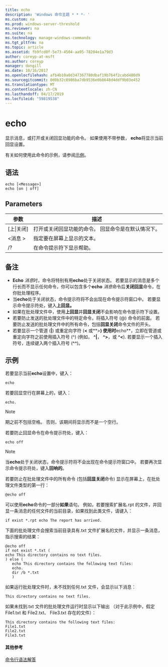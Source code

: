 ```yaml
---
title: echo
description: 'Windows 命令主题 * * *- '
ms.custom: na
ms.prod: windows-server-threshold
ms.reviewer: na
ms.suite: na
ms.technology: manage-windows-commands
ms.tgt_pltfrm: na
ms.topic: article
ms.assetid: fb9fcd0f-5e73-4504-aa95-78204e1a79d3
author: coreyp-at-msft
ms.author: coreyp
manager: dongill
ms.date: 10/16/2017
ms.openlocfilehash: afb4b10a0d347367780dbaf19b764f2cabd480d9
ms.sourcegitcommit: 0d0b32c8986ba7db9536e0b8648d4ddf9b03e452
ms.translationtype: MT
ms.contentlocale: zh-CN
ms.lasthandoff: 04/17/2019
ms.locfileid: "59819538"
---
```

# <a name="echo"></a>echo



显示消息，或打开或关闭回显功能的命令。 如果使用不带参数， **echo**将显示当前回显设置。

有关如何使用此命令的示例，请参阅[示例](#BKMK_examples)。

## <a name="syntax"></a>语法

```
echo [<Message>]
echo [on | off]
```

## <a name="parameters"></a>Parameters

|参数|描述|
|---------|-----------|
|[上\|关闭]|打开或关闭回显功能的命令。 回显命令是在默认情况下。|
|\<消息 >|指定要在屏幕上显示的文本。|
|/?|在命令提示符下显示帮助。|

## <a name="remarks"></a>备注

-   **Echo** *消息*时，命令将特别有用**echo**处于关闭状态。 若要显示的消息是多个行长而不显示任何命令，你可以包含多个**echo** *消息*命令后**关闭回显**命令，在你批处理程序。
-   当**echo**处于关闭状态，命令提示符将不会出现在命令提示符窗口中。 若要显示命令提示符处，键入**上回显。**
-   如果在批处理文件中，使用**上回显**并**回显关闭**不会影响在命令提示符下设置。
-   若要防止发送的批处理文件中的特定命令，将插入符号 (@) 命令的前面。 若要防止发送的批处理文件中的所有命令，包括**回显关闭**命令文件的开头。
-   若要显示一个管道 (**|**) 或重定向字符 (**<** 或**>**) 使用时**echo**，立即在管道或重定向字符之前使用插入符号 (^) (例如， **^|**， **^>**，或 **^<**). 若要显示一个插入符号，连续键入两个插入符号 (**^^**)。

## <a name="BKMK_examples"></a>示例

若要显示当前**echo**设置中，键入：
```
echo
```
若要回显空行在屏幕上的，键入：
```
echo.
```

> [!NOTE]
> 期之前不包括空格。 否则，该期间将显示而不是一个空行。

若要防止回显命令在命令提示符处，键入：
```
echo off 
```

> [!NOTE]
> 当**echo**处于关闭状态，命令提示符将不会出现在命令提示符窗口中。 若要再次显示命令提示符处，键入**回响的**。

若要防止在批处理文件中的所有命令 (包括**回显关闭**命令) 显示在屏幕上，在批处理文件类型的第一行：
```
@echo off
```
可以使用**echo**命令的一部分**如果**语句。 例如，若要搜索扩展名.rpt 的文件，并回显一条消息的任何文件的当前目录，如果找到此类文件，请键入：
```
if exist *.rpt echo The report has arrived.
```
下面的批处理文件会搜索当前目录具有.txt 文件扩展名的文件，并显示一条消息，指示搜索的结果：
```
@echo off
if not exist *.txt (
echo This directory contains no text files.
) else (
   echo This directory contains the following text files:
   echo.
   dir /b *.txt
   )
```
如果运行批处理文件时，未不找到任何.txt 文件，会显示以下消息：
```
This directory contains no text files.
```
如果未找到.txt 文件的批处理文件运行时显示以下输出 （对于此示例中，假定 File1.txt 和 File2.txt、 File3.txt 存在的文件）：
```
This directory contains the following text files:
File1.txt
File2.txt
File3.txt
```

#### <a name="additional-references"></a>其他参考

[命令行语法解答](command-line-syntax-key.md)
